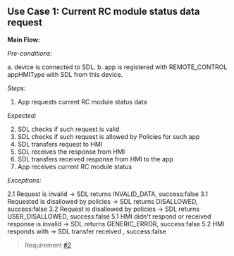 ## Use Case 1: Current RC module status data request

**Main Flow:**

_Pre-conditions:_

a. device is connected to SDL.
b. app is registered with REMOTE_CONTROL appHMIType with SDL from this device. 

_Steps:_

1. App requests current RC module status data

_Expected:_

2. SDL checks if such request is valid
3. SDL checks if such request is allowed by Policies for such app
4. SDL transfers request to HMI
5. SDL receives the response from HMI
6. SDL transfers received response from HMI to the app
7. App receives current RC module status

_Exceptions:_

2.1 Request is invalid -> SDL returns INVALID_DATA, success:false
3.1 Requested <moduleType> is disallowed by policies -> SDL returns DISALLOWED, success:false
3.2 Request is disallowed by policies -> SDL returns USER_DISALLOWED, success:false
5.1 HMI didn't respond or received response is invalid -> SDL returns GENERIC_ERROR, success:false
5.2 HMI responds with <errorCode> -> SDL transfer received <errorCode>, success:false

> Requirement [#2](https://github.com/smartdevicelink/sdl_requirements/issues/2)
